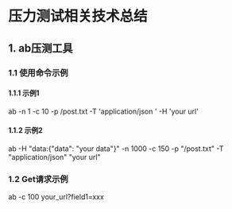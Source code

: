 # 压力测试相关技术总结
## 1. ab压测工具
### 1.1 使用命令示例
#### 1.1.1 示例1
ab -n 1  -c 10 -p /post.txt -T 'application/json ' -H 'your url' 
#### 1.1.2 示例2
ab -H "data:{\"data\": \"your data\"}"  -n 1000  -c 150 -p "/post.txt" -T "application/json"  "your url"

### 1.2 Get请求示例
ab  -c 100 your_url?field1=xxx

